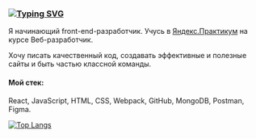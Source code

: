 ### [![Typing SVG](https://readme-typing-svg.herokuapp.com?color=%2336BCF&lines=Привет+,+я+Настя+👋)](https://git.io/typing-svg)

Я начинающий front-end-разработчик. Учусь в [Яндекс.Практикум](https://practicum.yandex.ru/) на курсе Веб-разработчик.

Хочу писать качественный код, создавать эффективные и полезные сайты и быть частью классной команды.

#### Мой стек:
React, JavaScript, HTML, CSS, Webpack, GitHub, MongoDB, Postman, Figma.

[![Top Langs](https://github-readme-stats.vercel.app/api/top-langs/?username=nastiashh&layout=compact)](https://github.com/anuraghazra/github-readme-stats)

